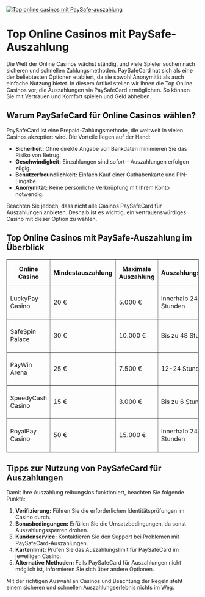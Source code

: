 [![Top online casinos mit PaySafe-auszahlung](https://123-caf.pages.dev/gitsignup.png)](https://vrmoo.ru/Bt82HjjY)

<h1>Top Online Casinos mit PaySafe-Auszahlung</h1>  <p>Die Welt der Online Casinos wächst ständig, und viele Spieler suchen nach sicheren und schnellen Zahlungsmethoden. PaySafeCard hat sich als eine der beliebtesten Optionen etabliert, da sie sowohl Anonymität als auch einfache Nutzung bietet. In diesem Artikel stellen wir Ihnen die Top Online Casinos vor, die Auszahlungen via PaySafeCard ermöglichen. So können Sie mit Vertrauen und Komfort spielen und Geld abheben.</p>  <h2>Warum PaySafeCard für Online Casinos wählen?</h2>  <p>PaySafeCard ist eine Prepaid-Zahlungsmethode, die weltweit in vielen Casinos akzeptiert wird. Die Vorteile liegen auf der Hand:</p>  <ul>   <li><strong>Sicherheit:</strong> Ohne direkte Angabe von Bankdaten minimieren Sie das Risiko von Betrug.</li>   <li><strong>Geschwindigkeit:</strong> Einzahlungen sind sofort – Auszahlungen erfolgen zügig.</li>   <li><strong>Benutzerfreundlichkeit:</strong> Einfach Kauf einer Guthabenkarte und PIN-Eingabe.</li>   <li><strong>Anonymität:</strong> Keine persönliche Verknüpfung mit Ihrem Konto notwendig.</li> </ul>  <p>Beachten Sie jedoch, dass nicht alle Casinos PaySafeCard für Auszahlungen anbieten. Deshalb ist es wichtig, ein vertrauenswürdiges Casino mit dieser Option zu wählen.</p>  <h2>Top Online Casinos mit PaySafe-Auszahlung im Überblick</h2>  <table border="1" cellpadding="8" cellspacing="0" style="border-collapse:collapse; width:100%;">   <thead>     <tr>       <th>Online Casino</th>       <th>Mindestauszahlung</th>       <th>Maximale Auszahlung</th>       <th>Auszahlungsdauer</th>       <th>Bonus für neue Spieler</th>     </tr>   </thead>   <tbody>     <tr>       <td>LuckyPay Casino</td>       <td>20 €</td>       <td>5.000 €</td>       <td>Innerhalb 24 Stunden</td>       <td>100% bis 200 € + 50 Freispiele</td>     </tr>     <tr>       <td>SafeSpin Palace</td>       <td>30 €</td>       <td>10.000 €</td>       <td>Bis zu 48 Stunden</td>       <td>150% bis 300 € + 100 Freispiele</td>     </tr>     <tr>       <td>PayWin Arena</td>       <td>25 €</td>       <td>7.500 €</td>       <td>12-24 Stunden</td>       <td>120% bis 250 € + 30 Freispiele</td>     </tr>     <tr>       <td>SpeedyCash Casino</td>       <td>15 €</td>       <td>3.000 €</td>       <td>Bis zu 6 Stunden</td>       <td>50% bis 150 € + 20 Freispiele</td>     </tr>     <tr>       <td>RoyalPay Casino</td>       <td>50 €</td>       <td>15.000 €</td>       <td>Innerhalb 24-48 Stunden</td>       <td>200% bis 400 € + 75 Freispiele</td>     </tr>   </tbody> </table>  <h2>Tipps zur Nutzung von PaySafeCard für Auszahlungen</h2>  <p>Damit Ihre Auszahlung reibungslos funktioniert, beachten Sie folgende Punkte:</p>  <ol>   <li><strong>Verifizierung:</strong> Führen Sie die erforderlichen Identitätsprüfungen im Casino durch.</li>   <li><strong>Bonusbedingungen:</strong> Erfüllen Sie die Umsatzbedingungen, da sonst Auszahlungssperren drohen.</li>   <li><strong>Kundenservice:</strong> Kontaktieren Sie den Support bei Problemen mit PaySafeCard-Auszahlungen.</li>   <li><strong>Kartenlimit:</strong> Prüfen Sie das Auszahlungslimit für PaySafeCard im jeweiligen Casino.</li>   <li><strong>Alternative Methoden:</strong> Falls PaySafeCard für Auszahlungen nicht möglich ist, informieren Sie sich über andere Optionen.</li> </ol>  <p>Mit der richtigen Auswahl an Casinos und Beachtung der Regeln steht einem sicheren und schnellen Auszahlungserlebnis nichts im Weg.</p>